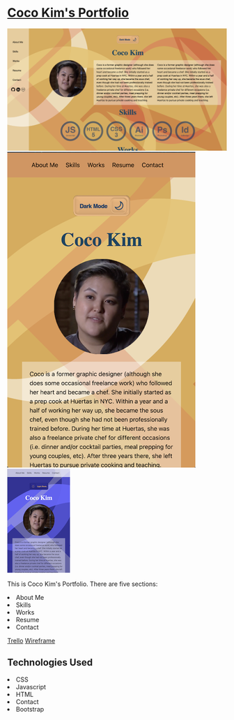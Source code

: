 <h1><a href="https://coco-portofolio.netlify.app/">Coco Kim's Portfolio</a></h1>
<img src="assets/images/web-portfolio.png">
<img src="assets/images/mobile-portfolio.png">
<img src="assets/images/mobile-dark.png">

This is Coco Kim's Portfolio. There are five sections:
<li>About Me</li>
<li>Skills</li>
<li>Works</li>
<li>Resume</li>
<li>Contact</li>

<a href="https://trello.com/b/5mpfxGSs/cocos-portfolio">Trello</a>
<a href="https://whimsical.com/coco-s-portfolio-7hheCgZWbEan5h9Uk97G9R">Wireframe</a>


<h2>Technologies Used</h2>
<li>CSS</li>
<li>Javascript</li>
<li>HTML</li>
<li>Contact</li>
<li>Bootstrap</li>


